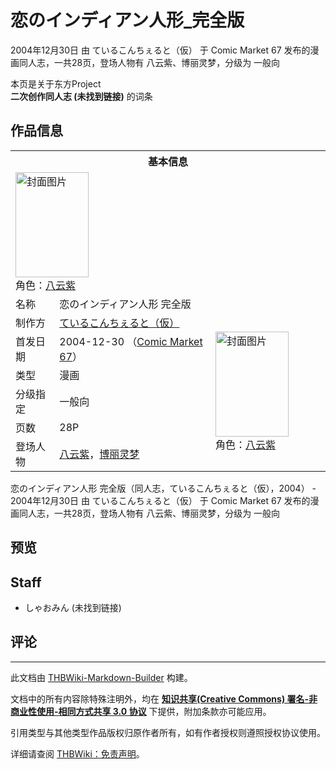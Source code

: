 # 恋のインディアン人形_完全版

<!-- source html: G:\repos\THBWiki-Markdown-Builder\THBWikiMarkdown\Temp\main\f\ff\ns0%3A%E6%81%8B%E3%81%AE%E3%82%A4%E3%83%B3%E3%83%87%E3%82%A3%E3%82%A2%E3%83%B3%E4%BA%BA%E5%BD%A2_%E5%AE%8C%E5%85%A8%E7%89%88.html -->

2004年12月30日 由 ているこんちぇると（仮） 于 Comic Market 67 发布的漫画同人志，一共28页，登场人物有 八云紫、博丽灵梦，分级为 一般向

本页是关于东方Project  
 **二次创作同人志 (未找到链接)** 的词条
## 作品信息

<table><tbody><tr><th colspan="3">基本信息</th></tr><tr><td class="cover-artwork-mobile" colspan="2"><a href="./文件-恋のインディアン人形_完全版封面.jpg.md" class="image" title="封面图片"><img alt="封面图片" src="https://upload.thwiki.cc/thumb/a/aa/%E6%81%8B%E3%81%AE%E3%82%A4%E3%83%B3%E3%83%87%E3%82%A3%E3%82%A2%E3%83%B3%E4%BA%BA%E5%BD%A2_%E5%AE%8C%E5%85%A8%E7%89%88%E5%B0%81%E9%9D%A2.jpg/117px-%E6%81%8B%E3%81%AE%E3%82%A4%E3%83%B3%E3%83%87%E3%82%A3%E3%82%A2%E3%83%B3%E4%BA%BA%E5%BD%A2_%E5%AE%8C%E5%85%A8%E7%89%88%E5%B0%81%E9%9D%A2.jpg" decoding="async" loading="lazy" width="117" height="168" srcset="https://upload.thwiki.cc/thumb/a/aa/%E6%81%8B%E3%81%AE%E3%82%A4%E3%83%B3%E3%83%87%E3%82%A3%E3%82%A2%E3%83%B3%E4%BA%BA%E5%BD%A2_%E5%AE%8C%E5%85%A8%E7%89%88%E5%B0%81%E9%9D%A2.jpg/176px-%E6%81%8B%E3%81%AE%E3%82%A4%E3%83%B3%E3%83%87%E3%82%A3%E3%82%A2%E3%83%B3%E4%BA%BA%E5%BD%A2_%E5%AE%8C%E5%85%A8%E7%89%88%E5%B0%81%E9%9D%A2.jpg 1.5x, https://upload.thwiki.cc/thumb/a/aa/%E6%81%8B%E3%81%AE%E3%82%A4%E3%83%B3%E3%83%87%E3%82%A3%E3%82%A2%E3%83%B3%E4%BA%BA%E5%BD%A2_%E5%AE%8C%E5%85%A8%E7%89%88%E5%B0%81%E9%9D%A2.jpg/234px-%E6%81%8B%E3%81%AE%E3%82%A4%E3%83%B3%E3%83%87%E3%82%A3%E3%82%A2%E3%83%B3%E4%BA%BA%E5%BD%A2_%E5%AE%8C%E5%85%A8%E7%89%88%E5%B0%81%E9%9D%A2.jpg 2x" data-file-width="268" data-file-height="384"></a><div class="cover-char">角色：<a href="./八云紫.md" title="八云紫">八云紫</a></div></td>
</tr><tr><td class="label">名称</td><td colspan="2"> 恋のインディアン人形 完全版 </td></tr><tr><td class="label">制作方</td><td><a href="./ているこんちぇると（仮）.md" title="ているこんちぇると（仮）">ているこんちぇると（仮）</a></td><td class="cover-artwork" rowspan="6" style="min-width:168px;"><a href="./文件-恋のインディアン人形_完全版封面.jpg.md" class="image" title="封面图片"><img alt="封面图片" src="https://upload.thwiki.cc/thumb/a/aa/%E6%81%8B%E3%81%AE%E3%82%A4%E3%83%B3%E3%83%87%E3%82%A3%E3%82%A2%E3%83%B3%E4%BA%BA%E5%BD%A2_%E5%AE%8C%E5%85%A8%E7%89%88%E5%B0%81%E9%9D%A2.jpg/117px-%E6%81%8B%E3%81%AE%E3%82%A4%E3%83%B3%E3%83%87%E3%82%A3%E3%82%A2%E3%83%B3%E4%BA%BA%E5%BD%A2_%E5%AE%8C%E5%85%A8%E7%89%88%E5%B0%81%E9%9D%A2.jpg" decoding="async" loading="lazy" width="117" height="168" srcset="https://upload.thwiki.cc/thumb/a/aa/%E6%81%8B%E3%81%AE%E3%82%A4%E3%83%B3%E3%83%87%E3%82%A3%E3%82%A2%E3%83%B3%E4%BA%BA%E5%BD%A2_%E5%AE%8C%E5%85%A8%E7%89%88%E5%B0%81%E9%9D%A2.jpg/176px-%E6%81%8B%E3%81%AE%E3%82%A4%E3%83%B3%E3%83%87%E3%82%A3%E3%82%A2%E3%83%B3%E4%BA%BA%E5%BD%A2_%E5%AE%8C%E5%85%A8%E7%89%88%E5%B0%81%E9%9D%A2.jpg 1.5x, https://upload.thwiki.cc/thumb/a/aa/%E6%81%8B%E3%81%AE%E3%82%A4%E3%83%B3%E3%83%87%E3%82%A3%E3%82%A2%E3%83%B3%E4%BA%BA%E5%BD%A2_%E5%AE%8C%E5%85%A8%E7%89%88%E5%B0%81%E9%9D%A2.jpg/234px-%E6%81%8B%E3%81%AE%E3%82%A4%E3%83%B3%E3%83%87%E3%82%A3%E3%82%A2%E3%83%B3%E4%BA%BA%E5%BD%A2_%E5%AE%8C%E5%85%A8%E7%89%88%E5%B0%81%E9%9D%A2.jpg 2x" data-file-width="268" data-file-height="384"></a><div class="cover-char">角色：<a href="./八云紫.md" title="八云紫">八云紫</a></div></td>
</tr><tr><td class="label">首发日期</td><td>2004-12-30&#160;（<a href="/展会作品列表?e=Comic+Market%2367">Comic Market 67</a>）</td></tr><tr><td class="label">类型</td><td>漫画</td></tr><tr><td class="label">分级指定</td><td>一般向</td></tr><tr><td class="label">页数</td><td>28P</td></tr><tr><td class="label">登场人物</td><td><a href="./八云紫.md" title="八云紫">八云紫</a>，<a href="./博丽灵梦.md" title="博丽灵梦">博丽灵梦</a></td></tr></tbody></table>

恋のインディアン人形 完全版（同人志，ているこんちぇると（仮），2004） - 2004年12月30日 由 ているこんちぇると（仮） 于 Comic Market 67 发布的漫画同人志，一共28页，登场人物有 八云紫、博丽灵梦，分级为 一般向
## 预览
## Staff
- しゃおみん (未找到链接)

## 评论




---

此文档由 [THBWiki-Markdown-Builder](https://github.com/Delsin-Yu/THBWiki-Markdown-Builder) 构建。

文档中的所有内容除特殊注明外，均在 [**知识共享(Creative Commons) 署名-非商业性使用-相同方式共享 3.0 协议**](https://creativecommons.org/licenses/by-sa/3.0/deed.zh-hans) 下提供，附加条款亦可能应用。

引用类型与其他类型作品版权归原作者所有，如有作者授权则遵照授权协议使用。

详细请查阅 [THBWiki：免责声明](https://thbwiki.cc/THBWiki:%E5%85%8D%E8%B4%A3%E5%A3%B0%E6%98%8E)。

